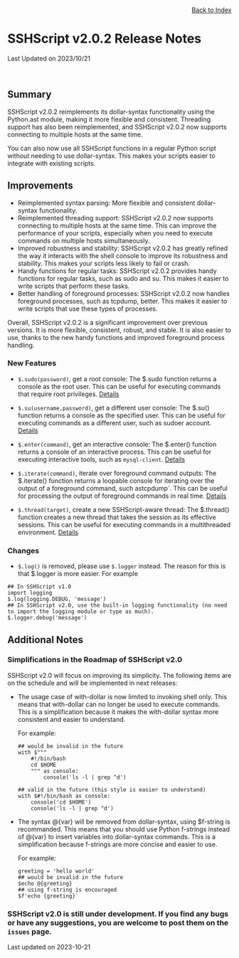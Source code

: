 # SSHScript v2.0.2 Release Notes

Last Updated on 2023/10/21

<div style="text-align:right;position:relative;top:-140px"><a href="./index">Back to Index</a></div>

## Summary
SSHScript v2.0.2 reimplements its dollar-syntax functionality using the Python.ast module, making it more flexible and consistent. 
Threading support has also been reimplemented, and SSHScript v2.0.2 now supports connecting to multiple hosts at the same time.

You can also now use all SSHScript functions in a regular Python script without needing to use dollar-syntax. 
This makes your scripts easier to integrate with existing scripts.

## Improvements 

- Reimplemented syntax parsing: More flexible and consistent dollar-syntax functionality.
- Reimplemented threading support: SSHScript v2.0.2 now supports connecting to multiple hosts at the same time. This can improve the performance of your scripts, especially when you need to execute commands on multiple hosts simultaneously.
- Improved robustness and stability: SSHScript v2.0.2 has greatly refined the way it interacts with the shell console to improve its robustness and stability. This makes your scripts less likely to fail or crash.
- Handy functions for regular tasks: SSHScript v2.0.2 provides handy functions for regular tasks, such as sudo and su. This makes it easier to write scripts that perform these tasks.
- Better handling of foreground processes: SSHScript v2.0.2 now handles foreground processes, such as tcpdump, better. This makes it easier to write scripts that use these types of processes.

Overall, SSHScript v2.0.2 is a significant improvement over previous versions. It is more flexible, consistent, robust, and stable. It is also easier to use, thanks to the new handy functions and improved foreground process handling.

### New Features 

- `$.sudo(password)`, get a root console: The $.sudo function returns a console as the root user. This can be useful for executing commands that require root privileges. [Details](tutorial#dollar-sudo)

- `$.su(username,password)`, get a different user console: The $.su() function returns a console as the specified user. This can be useful for executing commands as a different user, such as sudoer account. [Details](tutorial#dollar-su)

- `$.enter(command)`, get an interactive console: The $.enter() function returns a console of an interactive process. This can be useful for executing interactive tools, such as `mysql-client`. [Details](tutorial#dollar-enter)

- `$.iterate(command)`, iterate over foreground command outputs: The $.iterate() function returns a loopable console for iterating over the output of a foreground command, such astcpdump`. This can be useful for processing the output of foreground commands in real time. [Details](tutorial#dollar-iterate)

- `$.thread(target)`, create a new SSHScript-aware thread: The $.thread() function creates a new thread that takes the session as its effective sessions. This can be useful for executing commands in a multithreaded environment. [Details](tutorial-threading)

### Changes
- `$.log()` is removed, please use `$.logger` instead. The reason for this is that $.logger is more easier. For example
```
## In SSHScript v1.0
import logging
$.log(logging.DEBUG, 'message')
## In SSHScript v2.0, use the built-in logging functionality (no need to import the logging module or type as much).
$.logger.debug('message')
```

## Additional Notes


### Simplifications in the Roadmap of SSHScript v2.0

SSHScript v2.0 will focus on improving its simplicity. The following items are on the schedule and will be implemented in next releases:

- The usage case of with-dollar is now limited to invoking shell only. This means that with-dollar can no longer be used to execute commands. This is a simplification because it makes the with-dollar syntax more consistent and easier to understand.

    For example:
    ```
    ## would be invalid in the future
    with $"""
        #!/bin/bash
        cd $HOME
        """ as console:
            console('ls -l | grep ^d')

    ## valid in the future (this style is easier to understand)
    with $#!/bin/bash as console:
        console('cd $HOME')
        console('ls -l | grep ^d')
    ```

- The syntax @{var} will be removed from dollar-syntax, using $f-string is recommanded. This means that you should use Python f-strings instead of @{var} to insert variables into dollar-syntax commands. This is a simplification because f-strings are more concise and easier to use.

    For example:
    ```
    greeting = 'hello world'
    ## would be invalid in the future
    $echo @{greeting}
    ## using f-string is encouraged
    $f'echo {greeting}`
    ```


### SSHScript v2.0 is still under development. If you find any bugs or have any suggestions, you are welcome to post them on the `issues` page.

Last updated on 2023-10-21

